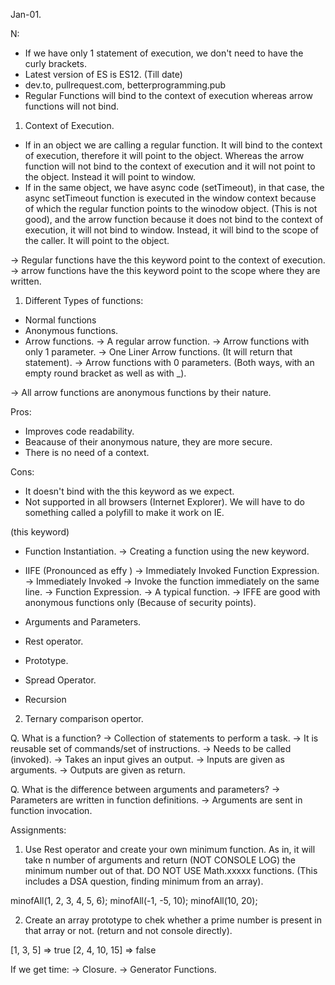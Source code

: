 Jan-01.

N:
- If we have only 1 statement of execution, we don't need to have the curly brackets.
- Latest version of ES is ES12. (Till date)
- dev.to, pullrequest.com, betterprogramming.pub
- Regular Functions will bind to the context of execution whereas arrow functions will not bind.

1. Context of Execution.

- If in an object we are calling a regular function. It will bind to the context of execution, therefore it will point to the object. Whereas the arrow function will not bind to the context of execution and it will not point to the object. Instead it will point to window.
- If in the same object, we have async code (setTimeout), in that case, the async setTimeout function is executed in the window context because of which the regular function points to the winodow object. (This is not good), and the arrow function because it does not bind to the context of execution, it will not bind to window. Instead, it will bind to the scope of the caller. It will point to the object.

-> Regular functions have the this keyword point to the context of execution. 
-> arrow functions have the this keyword point to the scope where they are written.

1. Different Types of functions:
- Normal functions
- Anonymous functions.
- Arrow functions.
-> A regular arrow function.
-> Arrow functions with only 1 parameter.
-> One Liner Arrow functions. (It will return that statement).
-> Arrow functions with 0 parameters. (Both ways, with an empty round bracket as well as with _).

-> All arrow functions are anonymous functions by their nature.

Pros:
- Improves code readability.
- Beacause of their anonymous nature, they are more secure.
- There is no need of a context.

Cons:
- It doesn't bind with the this keyword as we expect.
- Not supported in all browsers (Internet Explorer). We will have to do something called a polyfill to make it work on IE.

 (this keyword)

- Function Instantiation. -> Creating a function using the new keyword.
- IIFE (Pronounced as effy ) -> Immediately Invoked Function Expression.
-> Immediately Invoked -> Invoke the function immediately on the same line.
-> Function Expression. -> A typical function.
-> IFFE are good with anonymous functions only (Because of security points).

- Arguments and Parameters.
- Rest operator.
- Prototype.

- Spread Operator.
- Recursion
2. Ternary comparison opertor.


Q. What is a function?
-> Collection of statements to perform a task.
-> It is reusable set of commands/set of instructions.
-> Needs to be called (invoked).
-> Takes an input gives an output.
-> Inputs are given as arguments.
-> Outputs are given as return.

Q. What is the difference between arguments and parameters?
-> Parameters are written in function definitions.
-> Arguments are sent in function invocation.


Assignments:
1. Use Rest operator and create your own minimum function. As in, it will take n number of arguments and return (NOT CONSOLE LOG) the minimum number out of that. DO NOT USE Math.xxxxx functions. (This includes a DSA question, finding minimum from an array).

minofAll(1, 2, 3, 4, 5, 6);
minofAll(-1, -5, 10);
minofAll(10, 20);


2. Create an array prototype to chek whether a prime number is present in that array or not. (return and not console directly).

[1, 3, 5] => true
[2, 4, 10, 15] => false




If we get time:
-> Closure.
-> Generator Functions.